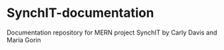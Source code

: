 # SynchIT-documentation
Documentation repository for MERN project SynchIT by Carly Davis and Maria Gorin
